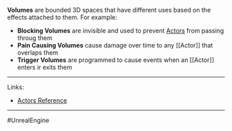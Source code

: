 **Volumes** are bounded 3D spaces that have different uses based on the effects attached to them. For example:
- **Blocking Volumes** are invisible and used to prevent [Actors](Actor.md) from passing throug them
- **Pain Causing Volumes** cause damage over time to any [[Actor]] that overlaps them
- **Trigger Volumes** are programmed to cause events when an [[Actor]] enters ir exits them

---
Links:
- [Actors Reference](https://dev.epicgames.com/documentation/en-us/unreal-engine/unreal-engine-actors-reference)
---
#UnrealEngine